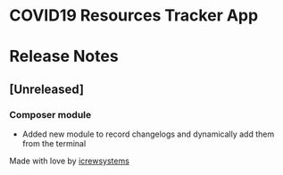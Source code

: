 # COVID19 Resources Tracker App

# Release Notes


## [Unreleased]

### Composer module
 - Added new module to record changelogs and dynamically add them from the terminal

Made with love by [icrewsystems](https://icrewsystems.com)

